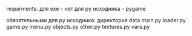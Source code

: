 requirments:
для exe - нет
для py исходника - pygame

обязятельными для py исходника:
директория data
main.py
loader.py
game.py
menu.py
objects.py
other.py
textures.py
vars.py
